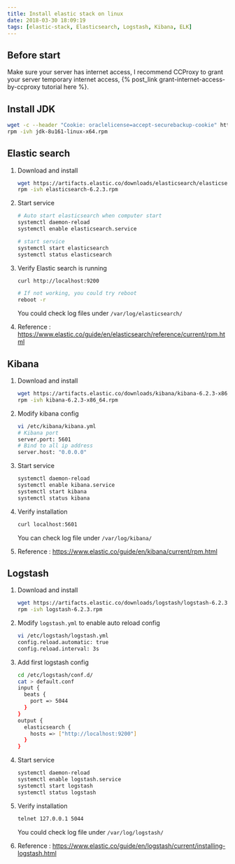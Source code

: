 ```yaml
---
title: Install elastic stack on linux
date: 2018-03-30 18:09:19
tags: [elastic-stack, Elasticsearch, Logstash, Kibana, ELK]
---
```


## Before start

Make sure your server has internet access, I recommend CCProxy to grant your server temporary internet access, {% post_link grant-internet-access-by-ccproxy tutorial here %}. 

## Install JDK

```bash
wget -c --header "Cookie: oraclelicense=accept-securebackup-cookie" http://download.oracle.com/otn-pub/java/jdk/8u161-b12/2f38c3b165be4555a1fa6e98c45e0808/jdk-8u161-linux-x64.rpm
rpm -ivh jdk-8u161-linux-x64.rpm
```

## Elastic search

1. Download and install

    ```bash
    wget https://artifacts.elastic.co/downloads/elasticsearch/elasticsearch-6.2.3.rpm
    rpm -ivh elasticsearch-6.2.3.rpm
    ```

1. Start service

    ```bash
    # Auto start elasticsearch when computer start
    systemctl daemon-reload
    systemctl enable elasticsearch.service

    # start service
    systemctl start elasticsearch
    systemctl status elasticsearch
    ```

1. Verify Elastic search is running

    ```bash
    curl http://localhost:9200

    # If not working, you could try reboot
    reboot -r
    ```

    You could check log files under `/var/log/elasticsearch/`

1. Reference : https://www.elastic.co/guide/en/elasticsearch/reference/current/rpm.html

## Kibana

1. Download and install

    ```bash
    wget https://artifacts.elastic.co/downloads/kibana/kibana-6.2.3-x86_64.rpm
    rpm -ivh kibana-6.2.3-x86_64.rpm
    ```

1. Modify kibana config

    ```bash
    vi /etc/kibana/kibana.yml
    # Kibana port
    server.port: 5601
    # Bind to all ip address
    server.host: "0.0.0.0"
    ```

1. Start service

    ```bash
    systemctl daemon-reload
    systemctl enable kibana.service
    systemctl start kibana
    systemctl status kibana
    ```

1. Verify installation

    ```bash
    curl localhost:5601
    ```

    You can check log file under `/var/log/kibana/`

1. Reference : https://www.elastic.co/guide/en/kibana/current/rpm.html

## Logstash

1. Download and install

    ```bash
    wget https://artifacts.elastic.co/downloads/logstash/logstash-6.2.3.rpm
    rpm -ivh logstash-6.2.3.rpm
    ```

1. Modify `logstash.yml` to enable auto reload config

    ```bash
    vi /etc/logstash/logstash.yml
    config.reload.automatic: true
    config.reload.interval: 3s
    ```

1. Add first logstash config

    ```bash
    cd /etc/logstash/conf.d/
    cat > default.conf
    input {
      beats {
        port => 5044
      }
    }
    output {
      elasticsearch {
        hosts => ["http://localhost:9200"]
      }
    }
    ```

1. Start service

    ```bash
    systemctl daemon-reload
    systemctl enable logstash.service
    systemctl start logstash
    systemctl status logstash
    ```

1. Verify installation

    ```bash
    telnet 127.0.0.1 5044
    ```

    You could check log file under `/var/log/logstash/`

1. Reference : https://www.elastic.co/guide/en/logstash/current/installing-logstash.html
